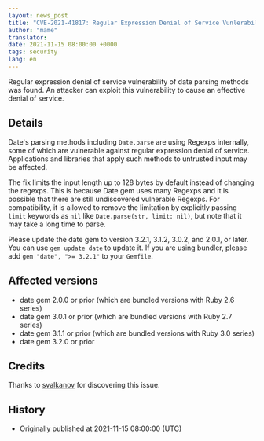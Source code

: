 ```yaml
---
layout: news_post
title: "CVE-2021-41817: Regular Expression Denial of Service Vunlerability of Date Parsing Methods"
author: "mame"
translator:
date: 2021-11-15 08:00:00 +0000
tags: security
lang: en
---
```


Regular expression denial of service vulnerability of date parsing methods was found. An attacker can exploit this vulnerability to cause an effective denial of service.

## Details

Date's parsing methods including `Date.parse` are using Regexps internally, some of which are vulnerable against regular expression denial of service. Applications and libraries that apply such methods to untrusted input may be affected.

The fix limits the input length up to 128 bytes by default instead of changing the regexps. This is because Date gem uses many Regexps and it is possible that there are still undiscovered vulnerable Regexps. For compatibility, it is allowed to remove the limitation by explicitly passing `limit` keywords as `nil` like `Date.parse(str, limit: nil)`, but note that it may take a long time to parse.

Please update the date gem to version 3.2.1, 3.1.2, 3.0.2, and 2.0.1, or later.  You can use `gem update date` to update it.  If you are using bundler, please add `gem "date", ">= 3.2.1"` to your `Gemfile`.

## Affected versions

* date gem 2.0.0 or prior (which are bundled versions with Ruby 2.6 series)
* date gem 3.0.1 or prior (which are bundled versions with Ruby 2.7 series)
* date gem 3.1.1 or prior (which are bundled versions with Ruby 3.0 series)
* date gem 3.2.0 or prior

## Credits

Thanks to [svalkanov](https://github.com/SValkanov/) for discovering this issue.

## History

* Originally published at 2021-11-15 08:00:00 (UTC)
